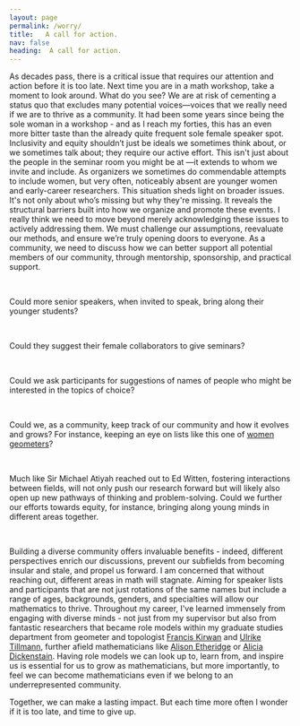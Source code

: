 ```yaml
---
layout: page
permalink: /worry/
title:   A call for action.
nav: false
heading:  A call for action.
---
```


As decades pass, there is a critical issue that requires our attention and action before it is too late. Next time you are in a math workshop, take a moment to look around. What do you see? We are at risk of cementing a status quo that excludes many potential voices—voices that we really need if we are to thrive as a community. It had been some years since being the sole woman in a workshop - and as I reach my forties, this has an even more bitter taste than the already quite frequent sole female speaker spot. 
Inclusivity and equity shouldn’t just be ideals we sometimes think about, or we sometimes talk about; they require our active effort. This isn't just about the people in the seminar room you might be at —it extends to whom we invite and include. As organizers we sometimes do commendable attempts to include women, but very often, noticeably absent are younger women and early-career researchers.
This situation sheds light on broader issues. It's not only about who’s missing but why they're missing. It reveals the structural barriers built into how we organize and promote these events. I really think we need to move beyond merely acknowledging these issues to actively addressing them. We must challenge our assumptions, reevaluate our methods, and ensure we’re truly opening doors to everyone. As a community, we need to discuss how we can better support all potential members of our community, through mentorship, sponsorship, and practical support.  

<br>

Could more senior speakers, when invited to speak, bring along their younger students? 

<br>

Could they suggest their female collaborators to give seminars?

<br>


Could we ask participants for suggestions of names of people who might be interested in the topics of choice? 

<br>


Could we, as a community, keep track of our community and how it evolves and grows? For instance, keeping an eye on lists like this one of [women geometers](https://shorturl.at/mzX34)?

<br>

Much like Sir Michael Atiyah reached out to Ed Witten, fostering interactions between fields,  will not only push our research forward but will likely  also open up new pathways of thinking and problem-solving. Could we further our efforts towards equity, for instance, bringing along young minds in different areas together.


<br>



Building a diverse community offers invaluable benefits - indeed, different perspectives enrich our discussions, prevent our subfields from becoming insular and stale, and propel us forward. I am concerned that without reaching out, different areas in math will stagnate. Aiming for speaker lists and participants that are not just rotations of the same names but include a range of ages, backgrounds, genders, and specialties will allow our mathematics to thrive.
Throughout my career, I've learned immensely from engaging with diverse minds - not just from my supervisor but also from fantastic researchers that became role models within my graduate studies department  from geometer and topologist [Francis Kirwan](https://www.maths.ox.ac.uk/people/frances.kirwan) and [Ulrike Tillmann](https://people.maths.ox.ac.uk/tillmann/), further afield mathematicians like [Alison Etheridge](https://www.stats.ox.ac.uk/~etheridg/) or [Alicia Dickenstain](http://mate.dm.uba.ar/~alidick/). Having role models we can look up to, learn from, and inspire us is essential for us to grow as mathematicians, but more importantly, to feel we can become mathematicians even if we belong to an underrepresented community. 



 Together, we can make a lasting impact. But each time more often I wonder if it is too late, and time to give up. 